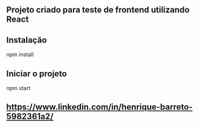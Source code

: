 ## Projeto criado para teste de frontend utilizando React

## Instalação
npm install

## Iniciar o projeto
npm start


## https://www.linkedin.com/in/henrique-barreto-5982361a2/